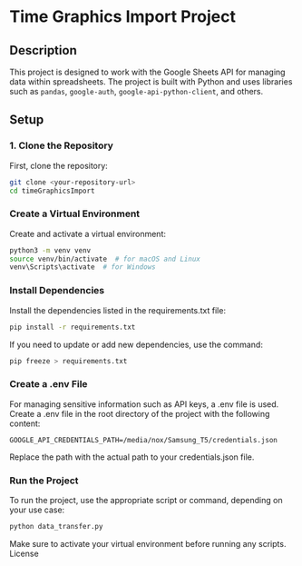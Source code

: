 # Time Graphics Import Project

## Description

This project is designed to work with the Google Sheets API for managing data within spreadsheets. The project is built with Python and uses libraries such as `pandas`, `google-auth`, `google-api-python-client`, and others.

## Setup

### 1. Clone the Repository

First, clone the repository:

```bash
git clone <your-repository-url>
cd timeGraphicsImport
```

### Create a Virtual Environment

Create and activate a virtual environment:

```bash
python3 -m venv venv
source venv/bin/activate  # for macOS and Linux
venv\Scripts\activate  # for Windows
```

### Install Dependencies

Install the dependencies listed in the requirements.txt file:

```bash
pip install -r requirements.txt
```

If you need to update or add new dependencies, use the command:

```bash
pip freeze > requirements.txt
```

### Create a .env File

For managing sensitive information such as API keys, a .env file is used. Create a .env file in the root directory of the project with the following content:

```plaintext
GOOGLE_API_CREDENTIALS_PATH=/media/nox/Samsung_T5/credentials.json
```

Replace the path with the actual path to your credentials.json file.

### Run the Project

To run the project, use the appropriate script or command, depending on your use case:

```bash
python data_transfer.py
```

Make sure to activate your virtual environment before running any scripts.
License

